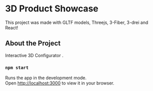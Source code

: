 # 3D Product Showcase

This project was made with GLTF models, Threejs, 3-Fiber, 3-drei and React!

## About the Project

Interactive 3D Configurator .

### `npm start`

Runs the app in the development mode.\
Open [http://localhost:3000](http://localhost:3000) to view it in your browser.
